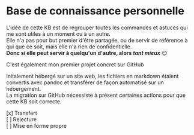# Base de connaissance personnelle  

L'idée de cette KB est de regrouper toutes les commandes et astuces qui me sont utiles à un moment ou à un autre.  
Elle n'a pas pour but premier d'être partagée, ou de servir de référence à qui que ce soit, mais elle n'a rien de confidentielle.  
**Donc si elle peut servir à quelqu'un d'autre, alors _tant mieux_** :wink:  

C'est également mon premier projet concret sur GitHub  

Initalement hébergé sur un site web, les fichiers en markdown étaient convertis avec pandoc et transférer de façon automatisé sur un hébergement.  
La migration sur GitHub nécessiste à présent certaines actions pour que cette KB soit correcte.

[x] Transfert  
[ ] Relecture  
[ ] Mise en forme propre  
